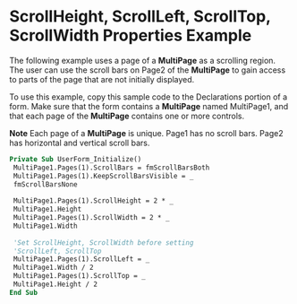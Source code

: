 
# ScrollHeight, ScrollLeft, ScrollTop, ScrollWidth Properties Example

The following example uses a page of a  **MultiPage** as a scrolling region. The user can use the scroll bars on Page2 of the **MultiPage** to gain access to parts of the page that are not initially displayed.

To use this example, copy this sample code to the Declarations portion of a form. Make sure that the form contains a  **MultiPage** named MultiPage1, and that each page of the **MultiPage** contains one or more controls.

 **Note**  Each page of a  **MultiPage** is unique. Page1 has no scroll bars. Page2 has horizontal and vertical scroll bars.




```vb
Private Sub UserForm_Initialize() 
 MultiPage1.Pages(1).ScrollBars = fmScrollBarsBoth 
 MultiPage1.Pages(1).KeepScrollBarsVisible = _ 
 fmScrollBarsNone 
 
 MultiPage1.Pages(1).ScrollHeight = 2 * _ 
 MultiPage1.Height 
 MultiPage1.Pages(1).ScrollWidth = 2 * _ 
 MultiPage1.Width 
 
 'Set ScrollHeight, ScrollWidth before setting 
 'ScrollLeft, ScrollTop 
 MultiPage1.Pages(1).ScrollLeft = _ 
 MultiPage1.Width / 2 
 MultiPage1.Pages(1).ScrollTop = _ 
 MultiPage1.Height / 2 
End Sub
```

